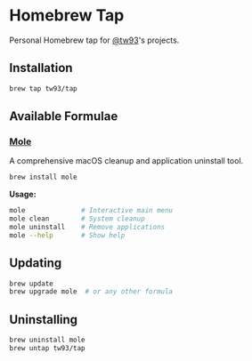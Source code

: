 # Homebrew Tap

Personal Homebrew tap for [@tw93](https://github.com/tw93)'s projects.

## Installation

```bash
brew tap tw93/tap
```

## Available Formulae

### [Mole](https://github.com/tw93/mole)

A comprehensive macOS cleanup and application uninstall tool.

```bash
brew install mole
```

**Usage:**
```bash
mole              # Interactive main menu
mole clean        # System cleanup
mole uninstall    # Remove applications
mole --help       # Show help
```

## Updating

```bash
brew update
brew upgrade mole  # or any other formula
```

## Uninstalling

```bash
brew uninstall mole
brew untap tw93/tap
```
